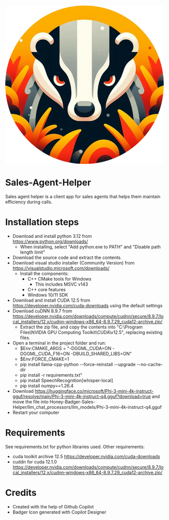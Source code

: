 ![Honey Badger Icon](images/HoneyBadgerIcon.png)

# Sales-Agent-Helper
Sales agent helper is a client app for sales agents that helps them maintain efficiency during calls.

# Installation steps
- Download and install python 3.12 from https://www.python.org/downloads/
    - When installing, select "Add python.exe to PATH" and "Disable path length limit"
- Download the source code and extract the contents.
- Download visual studio installer (Community Version) from https://visualstudio.microsoft.com/downloads/
    - Install the components:
        - C++ CMake tools for Windows
            - This includes MSVC v143
        - C++ core features
        - Windows 10/11 SDK
- Download and install CUDA 12.5 from https://developer.nvidia.com/cuda-downloads using the default settings
- Download cuDNN 8.9.7 from https://developer.nvidia.com/downloads/compute/cudnn/secure/8.9.7/local_installers/12.x/cudnn-windows-x86_64-8.9.7.29_cuda12-archive.zip/
    - Extract the zip file, and copy the contents into "C:\Program Files\NVIDIA GPU Computing Toolkit\CUDA\v12.5", replacing existing files.
- Open a terminal in the project folder and run:
    - $Env:CMAKE_ARGS = "-DGGML_CUDA=ON -DGGML_CUDA_F16=ON -DBUILD_SHARED_LIBS=ON"
    - $Env:FORCE_CMAKE=1
    - pip install llama-cpp-python --force-reinstall --upgrade --no-cache-dir
    - pip install -r requirements.txt"
    - pip install SpeechRecognition[whisper-local]
    - pip install numpy==1.26.4
- Download https://huggingface.co/microsoft/Phi-3-mini-4k-instruct-gguf/resolve/main/Phi-3-mini-4k-instruct-q4.gguf?download=true and move the file into Honey-Badger-Sales-Helper/llm_chat_processors/llm_models/Phi-3-mini-4k-instruct-q4.gguf
- Restart your computer



# Requirements
See requirements.txt for python libraries used.
Other requirements:
- cuda toolkit archive 12.5
https://developer.nvidia.com/cuda-downloads
- cuddn for cuda 12.1.0
https://developer.nvidia.com/downloads/compute/cudnn/secure/8.9.7/local_installers/12.x/cudnn-windows-x86_64-8.9.7.29_cuda12-archive.zip/

# Credits
- Created with the help of Github Copilot
- Badger Icon generated with Copilot Designer